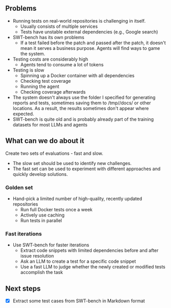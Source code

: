 ## Problems
- Running tests on real-world repositories is challenging in itself.
  - Usually consists of multiple services
  - Tests have unstable external dependencies (e.g., Google search)
- SWT-bench has its own problems
  - If a test failed before the patch and passed after the patch, it doesn't mean it serves a business purpose. Agents will find ways to game the system.
- Testing costs are considerably high
  - Agents tend to consume a lot of tokens
- Testing is slow
  - Spinning up a Docker container with all dependencies
  - Checking test coverage
  - Running the agent
  - Checking coverage afterwards
- The system doesn't always use the folder I specified for generating reports and tests, sometimes saving them to /tmp/<repo-name>/docs/ or other locations. As a result, the results sometimes don't appear where expected.
- SWT-bench is quite old and is probably already part of the training datasets for most LLMs and agents

## What can we do about it
Create two sets of evaluations - fast and slow.
- The slow set should be used to identify new challenges.
- The fast set can be used to experiment with different approaches and quickly develop solutions.

### Golden set
- Hand-pick a limited number of high-quality, recently updated repositories
  - Run full Docker tests once a week
  - Actively use caching
  - Run tests in parallel

### Fast iterations
- Use SWT-bench for faster iterations
  - Extract code snippets with limited dependencies before and after issue resolution
  - Ask an LLM to create a test for a specific code snippet
  - Use a fast LLM to judge whether the newly created or modified tests accomplish the task

## Next steps
- [x] Extract some test cases from SWT-bench in Markdown format